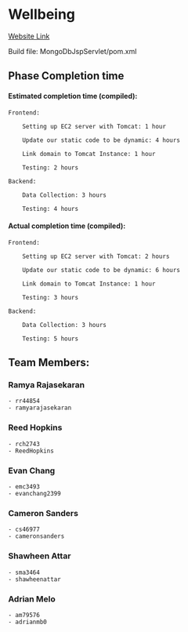 
# Wellbeing

[Website Link](http://www.wellbeingeating.com)

Build file: MongoDbJspServlet/pom.xml

## Phase Completion time

#### Estimated completion time (compiled):  

    Frontend:
    
        Setting up EC2 server with Tomcat: 1 hour
        
        Update our static code to be dynamic: 4 hours
        
        Link domain to Tomcat Instance: 1 hour
        
        Testing: 2 hours

    Backend:
    
        Data Collection: 3 hours
    
        Testing: 4 hours

#### Actual completion time (compiled):

    Frontend:
    
        Setting up EC2 server with Tomcat: 2 hours
        
        Update our static code to be dynamic: 6 hours
        
        Link domain to Tomcat Instance: 1 hour
        
        Testing: 3 hours

    Backend:
        
        Data Collection: 3 hours
    
        Testing: 5 hours

## Team Members:

### Ramya Rajasekaran 
    - rr44854 
    - ramyarajasekaran
### Reed Hopkins 
    - rch2743 
    - ReedHopkins
### Evan Chang 
    - emc3493 
    - evanchang2399
### Cameron Sanders 
    - cs46977 
    - cameronsanders
### Shawheen Attar 
    - sma3464 
    - shawheenattar
### Adrian Melo 
    - am79576 
    - adrianmb0
